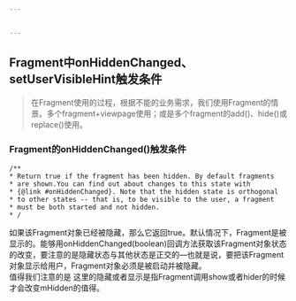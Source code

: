 ```yaml
---


---
```


<h2 id="fragment中onhiddenchanged、setuservisiblehint触发条件">Fragment中onHiddenChanged、setUserVisibleHint触发条件</h2>
<blockquote>
<p>在Fragment使用的过程，根据不能的业务需求，我们使用Fragment的情景。多个fragment+viewpage使用；或是多个fragment的add()、hide()或replace()使用。</p>
</blockquote>
<h3 id="fragment的onhiddenchanged触发条件">Fragment的onHiddenChanged()触发条件</h3>
<pre><code>/** 
* Return true if the fragment has been hidden. By default fragments 
* are shown.You can find out about changes to this state with 
* {@link #onHiddenChanged}. Note that the hidden state is orthogonal
* to other states -- that is, to be visible to the user, a fragment
* must be both started and not hidden. 
* /
</code></pre>
<p>如果该Fragment对象已经被隐藏，那么它返回true。默认情况下，Fragment是被显示的。能够用onHiddenChanged(boolean)回调方法获取该Fragment对象状态的改变，要注意的是隐藏状态与其他状态是正交的—也就是说，要把该Fragment对象显示给用户，Fragment对象必须是被启动并被隐藏。<br>
值得我们注意的是 这里的隐藏或者显示是指Fragment调用show或者hider的时候才会改变mHidden的值得。</p>

